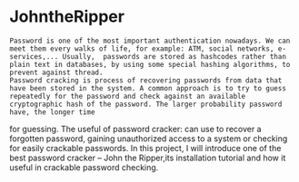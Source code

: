 # JohntheRipper
	Password is one of the most important authentication nowadays. We can meet them every walks of life, for example: ATM, social networks, e-services,... Usually,  passwords are stored as hashcodes rather than plain text in databases, by using some special hashing algorithms, to prevent against thread. 
	Password cracking is process of recovering passwords from data that have been stored in the system. A common approach is to try to guess repeatedly for the password and check against an available cryptographic hash of the password. The larger probability password have, the longer time   
for guessing.
	The useful of password cracker: can use to recover a forgotten password, gaining unauthorized access to a system or checking for easily crackable passwords.
	In this project, I will introduce one of the best password cracker – John the Ripper,its installation tutorial and how it useful in crackable password checking. 
